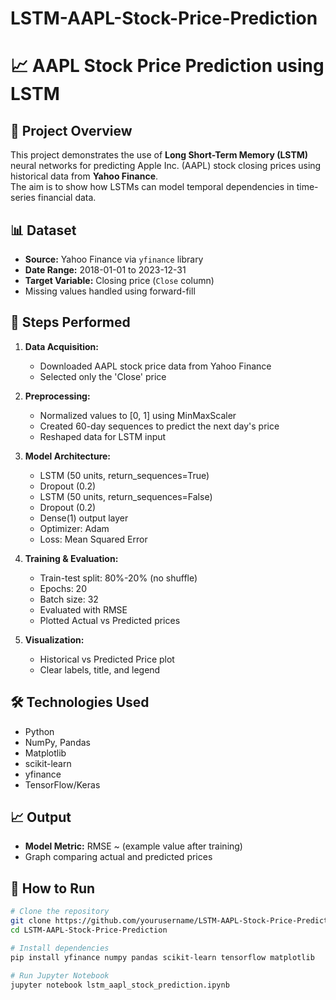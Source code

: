 # LSTM-AAPL-Stock-Price-Prediction
# 📈 AAPL Stock Price Prediction using LSTM

## 📌 Project Overview
This project demonstrates the use of **Long Short-Term Memory (LSTM)** neural networks for predicting Apple Inc. (AAPL) stock closing prices using historical data from **Yahoo Finance**.  
The aim is to show how LSTMs can model temporal dependencies in time-series financial data.

## 📊 Dataset
- **Source:** Yahoo Finance via `yfinance` library
- **Date Range:** 2018-01-01 to 2023-12-31
- **Target Variable:** Closing price (`Close` column)
- Missing values handled using forward-fill

## 🚀 Steps Performed
1. **Data Acquisition:**
   - Downloaded AAPL stock price data from Yahoo Finance
   - Selected only the 'Close' price

2. **Preprocessing:**
   - Normalized values to [0, 1] using MinMaxScaler
   - Created 60-day sequences to predict the next day's price
   - Reshaped data for LSTM input

3. **Model Architecture:**
   - LSTM (50 units, return_sequences=True)
   - Dropout (0.2)
   - LSTM (50 units, return_sequences=False)
   - Dropout (0.2)
   - Dense(1) output layer
   - Optimizer: Adam
   - Loss: Mean Squared Error

4. **Training & Evaluation:**
   - Train-test split: 80%-20% (no shuffle)
   - Epochs: 20
   - Batch size: 32
   - Evaluated with RMSE
   - Plotted Actual vs Predicted prices

5. **Visualization:**
   - Historical vs Predicted Price plot
   - Clear labels, title, and legend

## 🛠 Technologies Used
- Python
- NumPy, Pandas
- Matplotlib
- scikit-learn
- yfinance
- TensorFlow/Keras

## 📈 Output
- **Model Metric:** RMSE ~ (example value after training)
- Graph comparing actual and predicted prices

## 🔧 How to Run
```bash
# Clone the repository
git clone https://github.com/yourusername/LSTM-AAPL-Stock-Price-Prediction.git
cd LSTM-AAPL-Stock-Price-Prediction

# Install dependencies
pip install yfinance numpy pandas scikit-learn tensorflow matplotlib

# Run Jupyter Notebook
jupyter notebook lstm_aapl_stock_prediction.ipynb

